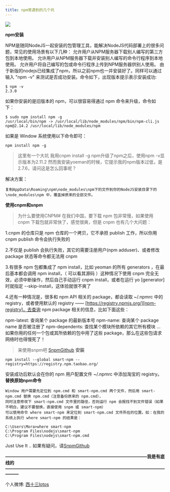 ```yaml
---
title: npm常遇到的几个坑
---
```

![](http://ohe5u4k9s.bkt.clouddn.com/u=4151515598,4093873234&fm=21&gp=0.jpg)

**npm安装**

NPM是随同NodeJS一起安装的包管理工具，能解决NodeJS代码部署上的很多问题，常见的使用场景有以下几种：
允许用户从NPM服务器下载别人编写的第三方包到本地使用。 
允许用户从NPM服务器下载并安装别人编写的命令行程序到本地使用。 
允许用户将自己编写的包或命令行程序上传到NPM服务器供别人使用。
由于新版的nodejs已经集成了npm，所以之前npm也一并安装好了。同样可以通过输入 "npm -v" 来测试是否成功安装。命令如下，出现版本提示表示安装成功: 

```
$ npm -v
2.3.0
```

如果你安装的是旧版本的 npm，可以很容易得通过 npm 命令来升级，命令如下：
```
$ sudo npm install npm -g
/usr/local/bin/npm -> /usr/local/lib/node_modules/npm/bin/npm-cli.js
npm@2.14.2 /usr/local/lib/node_modules/npm
```
如果是 Window 系统使用以下命令即可：
```
npm install npm -g
```


>这里有一个大坑
我用cnpm install -g npm升级了npm之后，使用npm -v显示版本为2.11.2
然而我安装yoeman的时候，它提示我的npm版本过低，是2.7.6，请问这是怎么回事呢？

解决方案：
```
复制AppData\Roaming\npm\node_modules\npm下的文件到你的NodeJS安装目录下的 \node_modules\npm 中，覆盖掉原来的全部文件。
```

**使用cnpm和snpm**
>为什么要使用CNPM#
在我们中国，要下载 npm 包非常慢，如果使用 cnpm 下载包就非常快了，感觉很爽，但是 cnpm 也有几个大问题：

1.cnpm 的仓库只是 npm 仓库的一个拷贝，它不承担 publish 工作，所以你用 cnpm publish 命令会执行失败的

2.不仅是 publish 会执行失败，其它的需要注册用户(npm adduser)、或者修改 package 状态等命令都无法用 cnpm

3.有很多 npm 包都集成了 npm install，比如 yeoman 的所有 generators ，在最后基本都会调用 npm install，（ 可以看其源码 ）这种情况下使用 cnpm 完全无效，必须中断操作，然后自己手动运行 cnpm install，或者在运行 yo [generator] 时就指定 --skip-install，这体验就很不爽了

4.还有一种情况是，很多和 npm API 相关的 package，都会读取 ~/.npmrc 中的 registry，或者使用默认的 registry —— [https://registry.npmjs.org/][npm-registry]，去查询 npm package 相关的信息，比如下面这些：

npm-latest: 查询某个 package 的最新版本号
npm-name: 查询某个 package name 是否被注册了
npm-dependents: 查找某个模块所依赖的其它所有模块
…
如果你用的任何一个包或其所依赖的包中用了这些 package，那么在这些包请求网络时也得慢死了！
>来使用snpm吧
[SnpmGithub](https://github.com/WestFive/smart-npm)
**安装**
```
npm install --global smart-npm --registry=https://registry.npm.taobao.org/
```
安装成功后默认会在你的 npm 用户配置文件 ~/.npmrc 中添加淘宝的 registry。
**替换原始npm命令**
```
Window 用户需要先定位到 npm.cmd 和 smart-npm.cmd 两个文件，然后用 smart-npm.cmd 替换 npm.cmd（注意备份原来的 npm.cmd），
同时注意修改下 smart-npm.cmd 文件里的路径，否则运行 npm 会报找不到文件错误（如果不明白，建议不要替换，直接使用 snpm 或 smart-npm）
可以使用命令 where smart-npm 来定位到 smart-npm.cmd 文件所在的位置。如：在我的系统上执行 where smart-npm 的结果是：

C:\Users\Mora>where smart-npm
C:\Program Files\nodejs\smart-npm
C:\Program Files\nodejs\smart-npm.cmd
```

Just Use It ..
如果有疑问，请[SnpmGithub](https://github.com/WestFive/smart-npm)



**————————————————————————————————我是有底线的———————————————————————————————————————**

个人微博: [西十三lotos](http://weibo.com/u/6076206582?is_hot=1)
